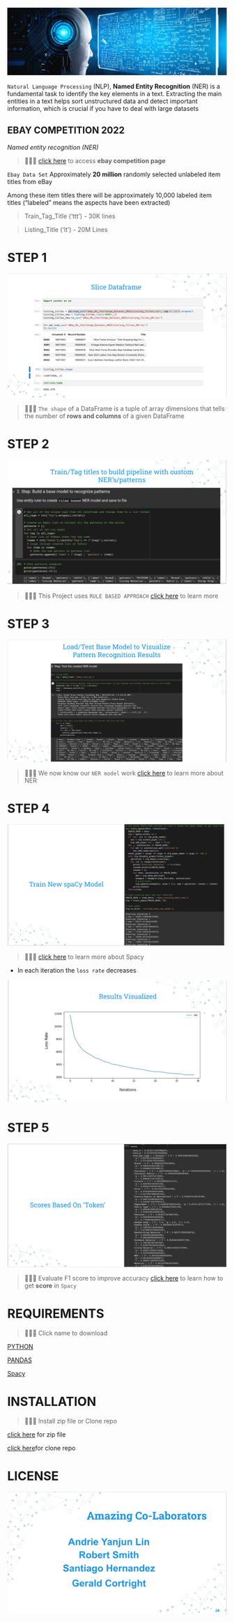![](/pics\NLP.jpeg)

`Natural Language Processing` (NLP), **Named Entity Recognition** (NER) is a fundamental task to identify the key elements in a text. Extracting the main entities in a text helps sort unstructured data and detect important information, which is crucial if you have to deal with large datasets


## EBAY COMPETITION 2022
*Named entity recognition (NER)*

>👨🏿‍⚖️ [click here](https://eval.ai/web/challenges/challenge-page/1733/overview) to access **ebay competition page**


`Ebay Data Set`
Approximately **20 million** randomly selected unlabeled item titles from eBay

Among these item titles there will be approximately 10,000 labeled item titles (“labeled” means the aspects have been extracted)

 > Train_Tag_Title (‘ttt’) - 30K lines 
 
 > Listing_Title (‘lt’) - 20M Lines 

#  STEP 1

![](pics/SLICE.png)

>👨🏿‍⚖️ `The shape` of a DataFrame is a tuple of array dimensions that tells the number of **rows and columns** of a given DataFrame


# STEP 2

![](pics/pattern.png)

>👨🏿‍⚖️ This Project uses `RULE BASED APPROACH` [click here](https://towardsdatascience.com/linguistic-rule-writing-for-nlp-ml-64d9af824ee8) to learn more

# STEP 3

![](pics/resultPattern.png)

>👨🏿‍⚖️ We now know our `NER model` work [click here](https://monkeylearn.com/blog/named-entity-recognition/) to learn more about NER

# STEP 4

![](pics/spacy.png)

>👨🏿‍⚖️ [click here](https://spacy.io/usage/spacy-101#:~:text=spaCy%20is%20designed%20specifically%20for,process%20text%20for%20deep%20learning.) to learn more about Spacy

* In each iteration the `loss rate` decreases

![](pics/VISUALITERATION.png)

# STEP 5

![](pics/SCORE.png)

>👨🏿‍⚖️ Evaluate F1 score to improve accuracy [click here](https://spacy.io/api/scorer) to learn how to get **score** in `Spacy` 

# REQUIREMENTS

>👨🏿‍⚖️  Click name to download

[PYTHON](https://www.python.org/downloads/)

[PANDAS](https://pandas.pydata.org/)

[Spacy](https://spacy.io/usage)

# INSTALLATION

>👨🏿‍⚖️ Install zip file  or Clone repo

[click here](https://github.com/brprod8/EBAY_NLP-/archive/refs/heads/main.zip) for zip file

[click here](https://github.com/brprod8/EBAY_NLP-)for clone repo

# LICENSE

![](pics/collab.png)
















